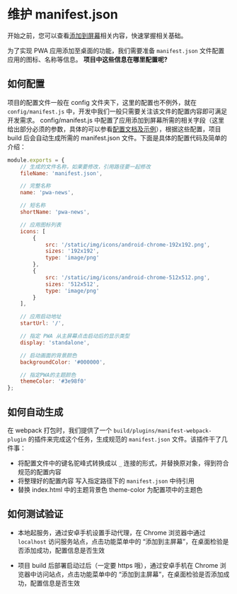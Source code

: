 # 维护 manifest.json

开始之前，您可以查看[添加到屏幕](https://lavas.baidu.com/doc/engage-retain-users/add-to-home-screen/01-introduction)相关内容，快速掌握相关基础。

为了实现 PWA 应用添加至桌面的功能，我们需要准备 `manifest.json` 文件配置应用的图标、名称等信息。 **项目中这些信息在哪里配置呢?**


## 如何配置

项目的配置文件一般在 config 文件夹下，这里的配置也不例外，就在 `config/manifest.js` 中，开发中我们一般只需要关注该文件的配置内容即可满足开发需求。 config/manifest.js 中配置了应用添加到屏幕所需的相关字段（这里给出部分必须的参数，具体的可以参看[配置文档及示例](https://lavas.baidu.com/doc/engage-retain-users/add-to-home-screen/01-introduction)），根据这些配置，项目 build 后会自动生成所需的 manifest.json 文件。下面是具体的配置代码及简单的介绍：

``` js
module.exports = {
    // 生成的文件名称，如果要修改，引用路径要一起修改
    fileName: 'manifest.json',

    // 完整名称
    name: 'pwa-news',

    // 短名称
    shortName: 'pwa-news',

    // 应用图标列表
    icons: [
        {
            src: '/static/img/icons/android-chrome-192x192.png',
            sizes: '192x192',
            type: 'image/png'
        },
        {
            src: '/static/img/icons/android-chrome-512x512.png',
            sizes: '512x512',
            type: 'image/png'
        }
    ],

    // 应用启动地址
    startUrl: '/',

    // 指定 PWA 从主屏幕点击启动后的显示类型
    display: 'standalone',

    // 启动画面的背景颜色
    backgroundColor: '#000000',

    // 指定PWA的主题颜色
    themeColor: '#3e98f0'
};
```

## 如何自动生成

在 webpack 打包时，我们提供了一个 `build/plugins/manifest-webpack-plugin` 的插件来完成这个任务，生成规范的 `manifest.json` 文件。该插件干了几件事：

* 将配置文件中的键名驼峰式转换成以 `_` 连接的形式，并替换原对象，得到符合规范的配置内容
* 将整理好的配置内容 写入指定路径下的 `manifest.json` 中待引用
* 替换 index.html 中的主题背景色 theme-color 为配置项中的主题色



## 如何测试验证

* 本地起服务，通过安卓手机设置手动代理，在 Chrome 浏览器中通过 `localhost` 访问服务站点，点击功能菜单中的 “添加到主屏幕”，在桌面检验是否添加成功，配置信息是否生效

* 项目 build 后部署启动过后（一定要 https 哦），通过安卓手机在 Chrome 浏览器中访问站点，点击功能菜单中的 “添加到主屏幕”，在桌面检验是否添加成功，配置信息是否生效


